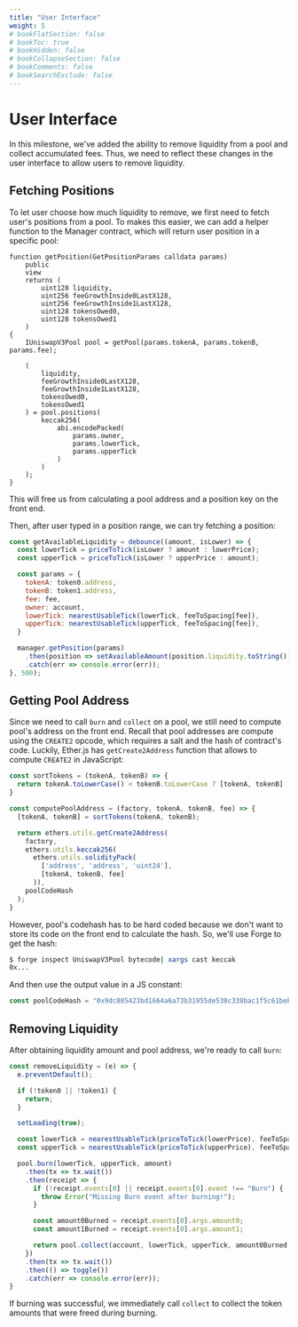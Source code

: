 ```yaml
---
title: "User Interface"
weight: 5
# bookFlatSection: false
# bookToc: true
# bookHidden: false
# bookCollapseSection: false
# bookComments: false
# bookSearchExclude: false
---
```


# User Interface

In this milestone, we've added the ability to remove liquidity from a pool and collect accumulated fees. Thus, we need
to reflect these changes in the user interface to allow users to remove liquidity.

## Fetching Positions

To let user choose how much liquidity to remove, we first need to fetch user's positions from a pool. To makes this
easier, we can add a helper function to the Manager contract, which will return user position in a specific pool:
```solidity
function getPosition(GetPositionParams calldata params)
    public
    view
    returns (
        uint128 liquidity,
        uint256 feeGrowthInside0LastX128,
        uint256 feeGrowthInside1LastX128,
        uint128 tokensOwed0,
        uint128 tokensOwed1
    )
{
    IUniswapV3Pool pool = getPool(params.tokenA, params.tokenB, params.fee);

    (
        liquidity,
        feeGrowthInside0LastX128,
        feeGrowthInside1LastX128,
        tokensOwed0,
        tokensOwed1
    ) = pool.positions(
        keccak256(
            abi.encodePacked(
                params.owner,
                params.lowerTick,
                params.upperTick
            )
        )
    );
}
```

This will free us from calculating a pool address and a position key on the front end.

Then, after user typed in a position range, we can try fetching a position:
```js
const getAvailableLiquidity = debounce((amount, isLower) => {
  const lowerTick = priceToTick(isLower ? amount : lowerPrice);
  const upperTick = priceToTick(isLower ? upperPrice : amount);

  const params = {
    tokenA: token0.address,
    tokenB: token1.address,
    fee: fee,
    owner: account,
    lowerTick: nearestUsableTick(lowerTick, feeToSpacing[fee]),
    upperTick: nearestUsableTick(upperTick, feeToSpacing[fee]),
  }

  manager.getPosition(params)
    .then(position => setAvailableAmount(position.liquidity.toString()))
    .catch(err => console.error(err));
}, 500);
```

## Getting Pool Address

Since we need to call `burn` and `collect` on a pool, we still need to compute pool's address on the front end. Recall
that pool addresses are compute using the `CREATE2` opcode, which requires a salt and the hash of contract's code.
Luckily, Ether.js has `getCreate2Address` function that allows to compute `CREATE2` in JavaScript:

```js
const sortTokens = (tokenA, tokenB) => {
  return tokenA.toLowerCase() < tokenB.toLowerCase ? [tokenA, tokenB] : [tokenB, tokenA];
}

const computePoolAddress = (factory, tokenA, tokenB, fee) => {
  [tokenA, tokenB] = sortTokens(tokenA, tokenB);

  return ethers.utils.getCreate2Address(
    factory,
    ethers.utils.keccak256(
      ethers.utils.solidityPack(
        ['address', 'address', 'uint24'],
        [tokenA, tokenB, fee]
      )),
    poolCodeHash
  );
}
```

However, pool's codehash has to be hard coded because we don't want to store its code on the front end to calculate
the hash. So, we'll use Forge to get the hash:

```bash
$ forge inspect UniswapV3Pool bytecode| xargs cast keccak 
0x...
```

And then use the output value in a JS constant:
```js
const poolCodeHash = "0x9dc805423bd1664a6a73b31955de538c338bac1f5c61beb8f4635be5032076a2";
```

## Removing Liquidity

After obtaining liquidity amount and pool address, we're ready to call `burn`:

```js
const removeLiquidity = (e) => {
  e.preventDefault();

  if (!token0 || !token1) {
    return;
  }

  setLoading(true);

  const lowerTick = nearestUsableTick(priceToTick(lowerPrice), feeToSpacing[fee]);
  const upperTick = nearestUsableTick(priceToTick(upperPrice), feeToSpacing[fee]);

  pool.burn(lowerTick, upperTick, amount)
    .then(tx => tx.wait())
    .then(receipt => {
      if (!receipt.events[0] || receipt.events[0].event !== "Burn") {
        throw Error("Missing Burn event after burning!");
      }

      const amount0Burned = receipt.events[0].args.amount0;
      const amount1Burned = receipt.events[0].args.amount1;

      return pool.collect(account, lowerTick, upperTick, amount0Burned, amount1Burned)
    })
    .then(tx => tx.wait())
    .then(() => toggle())
    .catch(err => console.error(err));
}
```

If burning was successful, we immediately call `collect` to collect the token amounts that were freed during burning.